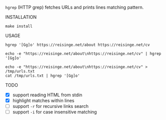 `hgrep` (HTTP grep) fetches URLs and prints lines matching pattern.

INSTALLATION

```
make install
```

USAGE

```
hgrep '[Gg]o' https://reisinge.net/about https://reisinge.net/cv

echo -e "https://reisinge.net/about\nhttps://reisinge.net/cv" | hgrep '[Gg]o'

echo -e "https://reisinge.net/about\nhttps://reisinge.net/cv" > /tmp/urls.txt
cat /tmp/urls.txt | hgrep '[Gg]o'
```

TODO

* [x] support reading HTML from stdin
* [x] highlight matches within lines
* [ ] support `-r` for recursive links search
* [ ] support `-i` for case insensitive matching